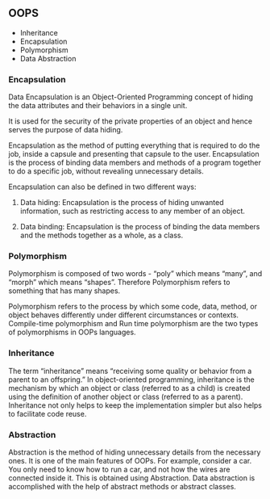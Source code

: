 ## OOPS
- Inheritance
- Encapsulation
- Polymorphism
- Data Abstraction

### Encapsulation
Data Encapsulation is an Object-Oriented Programming concept of hiding the data attributes and their behaviors in a single unit.

It is used for the security of the private properties of an object and hence serves the purpose of data hiding.

Encapsulation as the method of putting everything that is required to do the job, inside a capsule and presenting that capsule to the user. 
Encapsulation is the process of binding data members and methods of a program together to do a specific job, without revealing unnecessary details.

Encapsulation can also be defined in two different ways:

1) Data hiding: Encapsulation is the process of hiding unwanted information, such as restricting access to any member of an object.

2) Data binding: Encapsulation is the process of binding the data members and the methods together as a whole, as a class.

### Polymorphism
Polymorphism is composed of two words - “poly” which means “many”, and “morph” which means “shapes”. Therefore Polymorphism refers to something that has many shapes.

Polymorphism refers to the process by which some code, data, method, or object behaves differently under different circumstances or contexts. Compile-time polymorphism and Run time polymorphism are the two types of polymorphisms in OOPs languages. 

### Inheritance

The term “inheritance” means “receiving some quality or behavior from a parent to an offspring.” In object-oriented programming, inheritance is the mechanism by which an object or class (referred to as a child) is created using the definition of another object or class (referred to as a parent). Inheritance not only helps to keep the implementation simpler but also helps to facilitate code reuse.

### Abstraction
Abstraction is the method of hiding unnecessary details from the necessary ones. It is one of the main features of OOPs. 
For example, consider a car. You only need to know how to run a car, and not how the wires are connected inside it. This is obtained using Abstraction.
Data abstraction is accomplished with the help of abstract methods or abstract classes.


